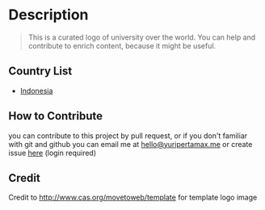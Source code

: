 # Description

> This is a curated logo of university over the world. You can help and contribute to enrich content, because it might be useful.

## Country List

- [Indonesia](https://github.com/yuripertamax/university-logos/tree/master/Indonesia)

## How to Contribute

you can contribute to this project by pull request, or if you don't familiar with git and github you can email me at hello@yuripertamax.me or create issue [here](https://github.com/yuripertamax/university-logos/issues) (login required)

## Credit

Credit to http://www.cas.org/movetoweb/template for template logo image
